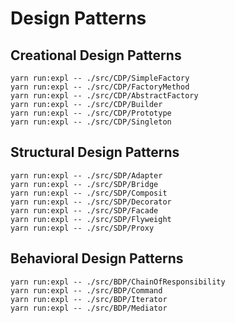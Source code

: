 # Design Patterns

## Creational Design Patterns

```
yarn run:expl -- ./src/CDP/SimpleFactory
yarn run:expl -- ./src/CDP/FactoryMethod
yarn run:expl -- ./src/CDP/AbstractFactory
yarn run:expl -- ./src/CDP/Builder
yarn run:expl -- ./src/CDP/Prototype
yarn run:expl -- ./src/CDP/Singleton
```

## Structural Design Patterns

```
yarn run:expl -- ./src/SDP/Adapter
yarn run:expl -- ./src/SDP/Bridge
yarn run:expl -- ./src/SDP/Composit
yarn run:expl -- ./src/SDP/Decorator
yarn run:expl -- ./src/SDP/Facade
yarn run:expl -- ./src/SDP/Flyweight
yarn run:expl -- ./src/SDP/Proxy
```

## Behavioral Design Patterns

```
yarn run:expl -- ./src/BDP/ChainOfResponsibility
yarn run:expl -- ./src/BDP/Command
yarn run:expl -- ./src/BDP/Iterator
yarn run:expl -- ./src/BDP/Mediator
```
